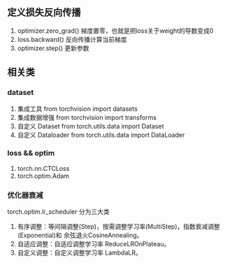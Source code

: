 ## 定义损失反向传播
1. optimizer.zero_grad()  梯度置零，也就是把loss关于weight的导数变成0
2. loss.backward()  反向传播计算当前梯度
3. optimizer.step()  更新参数

## 相关类
### dataset
1. 集成工具 from torchvision import datasets   
2. 集成数据增强 from torchvision import transforms
3. 自定义 Dataset    from torch.utils.data import Dataset
4. 自定义 Dataloader from torch.utils.data import DataLoader

### loss && optim
1. torch.nn.CTCLoss
2. torch.optim.Adam

### 优化器衰减
torch.optim.lr_scheduler 分为三大类
1. 有序调整：等间隔调整(Step)，按需调整学习率(MultiStep)，指数衰减调整(Exponential)和 余弦退火CosineAnnealing。
2. 自适应调整：自适应调整学习率 ReduceLROnPlateau。
3. 自定义调整：自定义调整学习率 LambdaLR。

